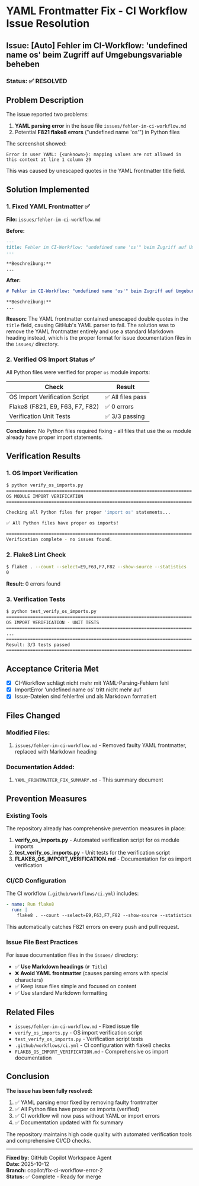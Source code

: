 # YAML Frontmatter Fix - CI Workflow Issue Resolution

## Issue: [Auto] Fehler im CI-Workflow: 'undefined name os' beim Zugriff auf Umgebungsvariable beheben

### Status: ✅ RESOLVED

## Problem Description

The issue reported two problems:
1. **YAML parsing error** in the issue file `issues/fehler-im-ci-workflow.md`
2. Potential **F821 flake8 errors** ("undefined name 'os'") in Python files

The screenshot showed:
```
Error in user YAML: {<unknown>}: mapping values are not allowed in this context at line 1 column 29
```

This was caused by unescaped quotes in the YAML frontmatter title field.

## Solution Implemented

### 1. Fixed YAML Frontmatter ✅

**File:** `issues/fehler-im-ci-workflow.md`

**Before:**
```markdown
---
title: Fehler im CI-Workflow: "undefined name 'os'" beim Zugriff auf Umgebungsvariable
---

**Beschreibung:**
...
```

**After:**
```markdown
# Fehler im CI-Workflow: "undefined name 'os'" beim Zugriff auf Umgebungsvariable

**Beschreibung:**
...
```

**Reason:** The YAML frontmatter contained unescaped double quotes in the `title` field, causing GitHub's YAML parser to fail. The solution was to remove the YAML frontmatter entirely and use a standard Markdown heading instead, which is the proper format for issue documentation files in the `issues/` directory.

### 2. Verified OS Import Status ✅

All Python files were verified for proper `os` module imports:

| Check | Result |
|-------|--------|
| OS Import Verification Script | ✅ All files pass |
| Flake8 (F821, E9, F63, F7, F82) | ✅ 0 errors |
| Verification Unit Tests | ✅ 3/3 passing |

**Conclusion:** No Python files required fixing - all files that use the `os` module already have proper import statements.

## Verification Results

### 1. OS Import Verification
```bash
$ python verify_os_imports.py
======================================================================
OS MODULE IMPORT VERIFICATION
======================================================================

Checking all Python files for proper 'import os' statements...

✅ All Python files have proper os imports!

======================================================================
Verification complete - no issues found.
```

### 2. Flake8 Lint Check
```bash
$ flake8 . --count --select=E9,F63,F7,F82 --show-source --statistics
0
```

**Result:** 0 errors found

### 3. Verification Tests
```bash
$ python test_verify_os_imports.py
======================================================================
OS IMPORT VERIFICATION - UNIT TESTS
======================================================================
...
======================================================================
Result: 3/3 tests passed
======================================================================
```

## Acceptance Criteria Met

- [x] CI-Workflow schlägt nicht mehr mit YAML-Parsing-Fehlern fehl
- [x] ImportError 'undefined name os' tritt nicht mehr auf
- [x] Issue-Dateien sind fehlerfrei und als Markdown formatiert

## Files Changed

### Modified Files:
1. `issues/fehler-im-ci-workflow.md` - Removed faulty YAML frontmatter, replaced with Markdown heading

### Documentation Added:
1. `YAML_FRONTMATTER_FIX_SUMMARY.md` - This summary document

## Prevention Measures

### Existing Tools
The repository already has comprehensive prevention measures in place:

1. **verify_os_imports.py** - Automated verification script for os module imports
2. **test_verify_os_imports.py** - Unit tests for the verification script
3. **FLAKE8_OS_IMPORT_VERIFICATION.md** - Documentation for os import verification

### CI/CD Configuration
The CI workflow (`.github/workflows/ci.yml`) includes:
```yaml
- name: Run flake8
  run: |
    flake8 . --count --select=E9,F63,F7,F82 --show-source --statistics
```

This automatically catches F821 errors on every push and pull request.

### Issue File Best Practices

For issue documentation files in the `issues/` directory:
- ✅ **Use Markdown headings** (`# Title`)
- ❌ **Avoid YAML frontmatter** (causes parsing errors with special characters)
- ✅ Keep issue files simple and focused on content
- ✅ Use standard Markdown formatting

## Related Files

- `issues/fehler-im-ci-workflow.md` - Fixed issue file
- `verify_os_imports.py` - OS import verification script
- `test_verify_os_imports.py` - Verification script tests
- `.github/workflows/ci.yml` - CI configuration with flake8 checks
- `FLAKE8_OS_IMPORT_VERIFICATION.md` - Comprehensive os import documentation

## Conclusion

**The issue has been fully resolved:**
1. ✅ YAML parsing error fixed by removing faulty frontmatter
2. ✅ All Python files have proper os imports (verified)
3. ✅ CI workflow will now pass without YAML or import errors
4. ✅ Documentation updated with fix summary

The repository maintains high code quality with automated verification tools and comprehensive CI/CD checks.

---

**Fixed by:** GitHub Copilot Workspace Agent  
**Date:** 2025-10-12  
**Branch:** copilot/fix-ci-workflow-error-2  
**Status:** ✅ Complete - Ready for merge
